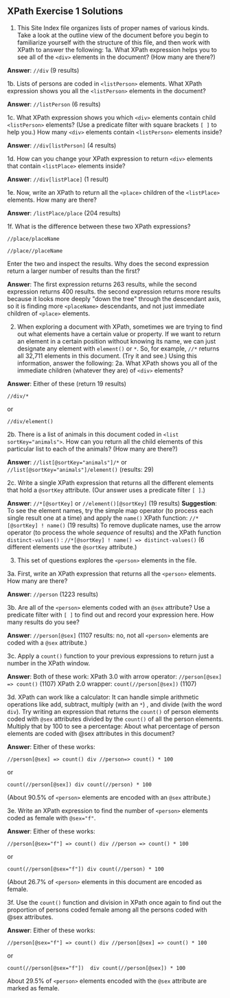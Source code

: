 ## XPath Exercise 1 Solutions

1. This Site Index file organizes lists of proper names of various kinds. Take a look at the outline view of the document before you begin to familiarize yourself with the structure of this file, and then work with XPath to answer the following:
1a. What XPath expression helps you to see all of the `<div>` elements in the document? (How many are there?)

**Answer**: `//div`  (9 results)

1b. Lists of persons are coded in `<listPerson>` elements. What XPath expression shows you all the `<listPerson>` elements in the document?

**Answer**: `//listPerson` (6 results)

1c. What XPath expression shows you which `<div>` elements contain child `<listPerson>` elements? (Use a predicate filter with square brackets `[ ]` to help you.) How many `<div>` elements contain `<listPerson>` elements inside?

**Answer**: `//div[listPerson]` (4 results)

1d. How can you change your XPath expression to return `<div>` elements that contain `<listPlace>` elements inside?

**Answer**: `//div[listPlace]` (1 result)

1e. Now, write an XPath to return all the `<place>` children of the `<listPlace>` elements. How many are there?

**Answer**: `/listPlace/place` (204 results)

1f. What is the difference between these two XPath expressions?
```
//place/placeName

//place//placeName
```
Enter the two and inspect the results. Why does the second expression return a larger number of results than the first?

**Answer**: The first expression returns 263 results, while the second expression returns 400 results. the second expression returns more results because it looks more deeply "down the tree" through the descendant axis, so it is finding more `<placeName>` descendants, and not just immediate children of `<place>` elements.


2. When exploring a document with XPath, sometimes we are trying to find out what elements have a certain value or property. If we want to return an element in a certain position without knowing its name, we can just designate any element with `element()` or `*`. So, for example, `//*` returns all 32,711 elements in this document. (Try it and see.) Using this information, answer the following:
2a. What XPath shows you all of the immediate children (whatever they are) of `<div>` elements?

**Answer**: Either of these (return 19 results)
```
//div/*
```
or
```
//div/element()
```

2b. There is a list of animals in this document coded in `<list sortKey="animals">`. How can you return all the child elements of this particular list to each of the animals? (How many are there?)

**Answer**: `//list[@sortKey="animals"]/*` or `//list[@sortKey="animals"]/element()`  (results: 29)

2c. Write a single XPath expression that returns all the different elements that hold a `@sortKey` attribute. (Our answer uses a predicate filter `[ ]`.)

**Answer**: `//*[@sortKey]` or `//element()[@sortKey]` (19 results)
**Suggestion**: To see the element names, try the simple map operator (to process each single result one at a time) and apply the `name()` XPath function: `//*[@sortKey] ! name()`   (19 results)
To remove duplicate names, use the arrow operator (to process the whole *sequence* of results) and the XPath function `distinct-values()` : `//*[@sortKey] ! name() => distinct-values()` (6 different elements use the `@sortKey` attribute.)


3. This set of questions explores the `<person>` elements in the file.

3a. First, write an XPath expression that returns all the `<person>` elements. How many are there?

**Answer**: `//person` (1223 results)

3b. Are all of the `<person>` elements coded with an `@sex` attribute? Use a predicate filter with `[ ]` to find out and record your expression here. How many results do you see?

**Answer**: `//person[@sex]` (1107 results: no, not all `<person>` elements are coded with a `@sex` attribute.)

3c. Apply a `count()` function to your previous expressions to return just a number in the XPath window.

**Answer**: Both of these work:
XPath 3.0 with arrow operator: `//person[@sex] => count()` (1107)
XPath 2.0 wrapper: `count(//person[@sex])`  (1107)

3d. XPath can work like a calculator: It can handle simple arithmetic operations like add, subtract, multiply (with an `*`) , and divide (with the word `div`). Try writing an expression that returns the `count()` of person elements coded with `@sex` attributes divided by the `count()` of all the person elements. Multiply that by 100 to see a percentage: About what percentage of person elements are coded with @sex attributes in this document?

**Answer**: Either of these works:
```
//person[@sex] => count() div //person=> count() * 100
```
or
```
count(//person[@sex]) div count(//person) * 100
```
(About 90.5% of `<person>` elements are encoded with an `@sex` attribute.)

3e. Write an XPath expression to find the number of `<person>` elements coded as female with `@sex="f"`.

**Answer**: Either of these works:
```
//person[@sex="f"] => count() div //person => count() * 100
```
or
```
count(//person[@sex="f"]) div count(//person) * 100
```
(About 26.7% of `<person>` elements in this document are encoded as female.

3f. Use the `count()` function and division in XPath once again to find out the proportion of persons coded female among all the persons coded with @sex attributes.

**Answer**: Either of these works:

```
//person[@sex="f"] => count() div //person[@sex] => count() * 100
```
or
```
count(//person[@sex="f"])  div count(//person[@sex]) * 100
```
About 29.5% of `<person>` elements encoded with the `@sex` attribute are marked as female.
